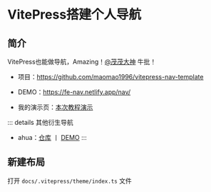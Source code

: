 # VitePress搭建个人导航


## 简介

VitePress也能做导航，Amazing！[@茂茂大神](https://github.com/maomao1996/mm-notes) 牛批！

* 项目：https://github.com/maomao1996/vitepress-nav-template

* DEMO：https://fe-nav.netlify.app/nav/

* 我的演示页：[本次教程演示](./mao.md)

::: details 其他衍生导航
* ahua：[仓库](https://github.com/ahua666/StarNavigation) 丨 [DEMO](https://star-navigation.vercel.app/)
:::


## 新建布局

打开 `docs/.vitepress/theme/index.ts` 文件